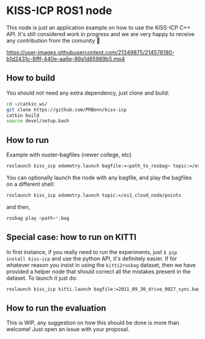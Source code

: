 # KISS-ICP ROS1 node

This node is just an application example on how to use the KISS-ICP C++ API. It's still considered
work in progress and we are very happy to receive any contribution from the comunity 👼

https://user-images.githubusercontent.com/21349875/214578180-b1d2431c-8fff-440e-aa6e-99a1d85989b5.mp4

## How to build

You should not need any extra dependency, just clone and build:

```sh
cd ~/catkin_ws/
git clone https://github.com/PRBonn/kiss-icp 
catkin build
source devel/setup.bash
```

## How to run

Example with ouster-bagfiles (newer college, etc)

```sh
roslaunch kiss_icp odometry.launch bagfile:=<path_to_rosbag> topic:=/os1_cloud_node/points
```

You can optionally launch the node with any bagfile, and play the bagfiles on a different shell:

```sh
roslaunch kiss_icp odometry.launch topic:=/os1_cloud_node/points
```

and then,

```sh
rosbag play <path>*.bag
```

## Special case: how to run on KITTI

In first instance, if you really need to run the experiments, just `$ pip install kiss-icp` and use
the python API, it's definitely easier. If for whatever reason you insist in using the
`kitti2rosbag` dataset, then we have provided a helper node that should correct all the mistakes
present in the dataset. To launch it just do:

```sh
roslaunch kiss_icp kitti.launch bagfile:=2011_09_30_drive_0027_sync.bag
```

## How to run the evaluation

This is WIP, any suggestion on how this should be done is more than welcome! Just open an issue with
your proposal.

